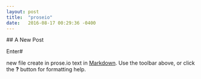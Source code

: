 ```yaml
---
layout: post
title:  "proseio"
date:   2016-08-17 00:29:36 -0400
---
```

<div class="card small">
## A New Post

Enter#

new file create in prose.io text in [Markdown](http://daringfireball.net/projects/markdown/). Use the toolbar above, or click the **?** button for formatting help.
</div>
